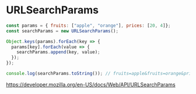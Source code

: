 # URLSearchParams

```js
const params = { fruits: ["apple", "orange"], prices: [20, 4]};
const searchParams = new URLSearchParams();

Object.keys(params).forEach(key => {
  params[key].forEach(value => {
    searchParams.append(key, value);
  });
});

console.log(searchParams.toString()); // fruits=apple&fruits=orange&prices=20&prices=4
```

https://developer.mozilla.org/en-US/docs/Web/API/URLSearchParams